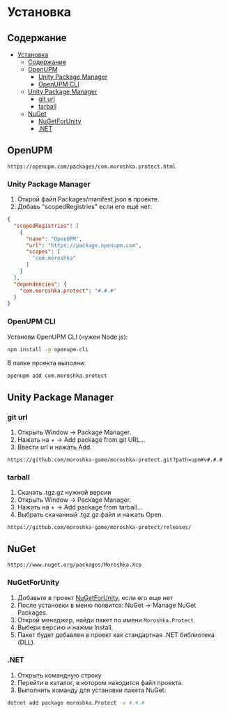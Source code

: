 # Установка

## Содержание

- [Установка](#установка)
  - [Содержание](#содержание)
  - [OpenUPM](#openupm)
    - [Unity Package Manager](#unity-package-manager)
    - [OpenUPM CLI](#openupm-cli)
  - [Unity Package Manager](#unity-package-manager-1)
    - [git url](#git-url)
    - [tarball](#tarball)
  - [NuGet](#nuget)
    - [NuGetForUnity](#nugetforunity)
    - [.NET](#net)

## OpenUPM

```url
https://openupm.com/packages/com.moroshka.protect.html
```

### Unity Package Manager

1. Открой файл Packages/manifest.json в проекте.
2. Добавь "scopedRegistries" если его ещё нет:

``` json
{
  "scopedRegistries": [
    {
      "name": "OpenUPM",
      "url": "https://package.openupm.com",
      "scopes": [
        "com.moroshka"
      ]
    }
  ],
  "dependencies": {
    "com.moroshka.protect": "#.#.#"
  }
}
```

### OpenUPM CLI

Установи OpenUPM CLI (нужен Node.js):

``` bash
npm install -g openupm-cli
```

В папке проекта выполни:

``` bash
openupm add com.moroshka.protect
```

## Unity Package Manager

### git url

1. Открыть Window → Package Manager.
2. Нажать на + → Add package from git URL...
3. Ввести url и нажать Add.

```url
https://github.com/moroshka-game/moroshka-protect.git?path=upm#v#.#.#
```

### tarball

1. Скачать .tgz.gz нужной версии
2. Открыть Window → Package Manager.
3. Нажать на + → Add package from tarball...
4. Выбрать скачанный .tgz.gz файл и нажать Open.

``` url
https://github.com/moroshka-game/moroshka-protect/releases/
```

## NuGet

```url
https://www.nuget.org/packages/Moroshka.Xcp
```

### NuGetForUnity

1. Добавьте в проект [NuGetForUnity](https://github.com/GlitchEnzo/NuGetForUnity), если его еще нет
2. После установки в меню появится: NuGet → Manage NuGet Packages.
3. Открой менеджер, найди пакет по имени `Moroshka.Protect`.
4. Выбери версию и нажми Install.
5. Пакет будет добавлен в проект как стандартная .NET библиотека (DLL).

### .NET

1. Открыть командную строку
2. Перейти в каталог, в котором находится файл проекта.
3. Выполнить команду для установки пакета NuGet:

```sh
dotnet add package moroshka.Protect -v #.#.#
```
